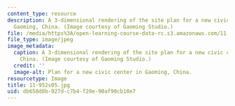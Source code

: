 ```yaml
---
content_type: resource
description: A 3-dimensional rendering of the site plan for a new civic center in
  Gaoming, China. (Image courtesy of Gaoming Studio.)
file: /media/https%3A/open-learning-course-data-rc.s3.amazonaws.com/11-952-gaoming-studio-china-spring-2005/db658d8b927dc7b4f20e90af90cb18e7_11-952s05.jpg
file_type: image/jpeg
image_metadata:
  caption: A 3-dimensional rendering of the site plan for a new civic center in Gaoming,
    China. (Image courtesy of Gaoming Studio.)
  credit: ''
  image-alt: Plan for a new civic center in Gaoming, China.
resourcetype: Image
title: 11-952s05.jpg
uid: db658d8b-927d-c7b4-f20e-90af90cb18e7
---
```

